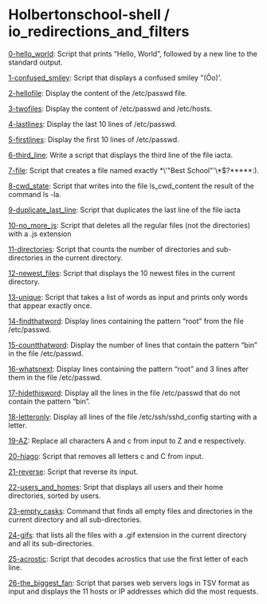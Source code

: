 # Holbertonschool-shell / io_redirections_and_filters

[0-hello_world](): Script that prints “Hello, World”, followed by a new line to the standard output.

[1-confused_smiley](): Script that displays a confused smiley "(Ôo)'.

[2-hellofile](): Display the content of the /etc/passwd file.

[3-twofiles](): Display the content of /etc/passwd and /etc/hosts.

[4-lastlines](): Display the last 10 lines of /etc/passwd.

[5-firstlines](): Display the first 10 lines of /etc/passwd.

[6-third_line](): Write a script that displays the third line of the file iacta.

[7-file](): Script that creates a file named exactly \*\\'"Best School"\'\\*$\?\*\*\*\*\*:).

[8-cwd_state](): Script that writes into the file ls_cwd_content the result of the command ls -la.

[9-duplicate_last_line](): Script that duplicates the last line of the file iacta

[10-no_more_js](): Script that deletes all the regular files (not the directories) with a .js extension 

[11-directories](): Script that counts the number of directories and sub-directories in the current directory.

[12-newest_files](): Script that displays the 10 newest files in the current directory.

[13-unique](): Script that takes a list of words as input and prints only words that appear exactly once.

[14-findthatword](): Display lines containing the pattern “root” from the file /etc/passwd.

[15-countthatword](): Display the number of lines that contain the pattern “bin” in the file /etc/passwd.

[16-whatsnext](): Display lines containing the pattern “root” and 3 lines after them in the file /etc/passwd.

[17-hidethisword](): Display all the lines in the file /etc/passwd that do not contain the pattern “bin”.

[18-letteronly](): Display all lines of the file /etc/ssh/sshd_config starting with a letter.

[19-AZ](): Replace all characters A and c from input to Z and e respectively.

[20-hiago](): Script that removes all letters c and C from input.

[21-reverse](): Script that reverse its input.

[22-users_and_homes](): Sript that displays all users and their home directories, sorted by users.

[23-empty_casks](): Command that finds all empty files and directories in the current directory and all sub-directories.

[24-gifs](): that lists all the files with a .gif extension in the current directory and all its sub-directories.

[25-acrostic](): Script that decodes acrostics that use the first letter of each line.

[26-the_biggest_fan](): Script that parses web servers logs in TSV format as input and displays the 11 hosts or IP addresses which did the most requests.





